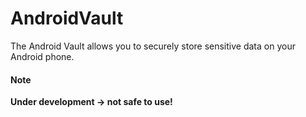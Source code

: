 AndroidVault
============

The Android Vault allows you to securely store sensitive data on your Android phone.


#### Note
**Under development -> not safe to use!**
